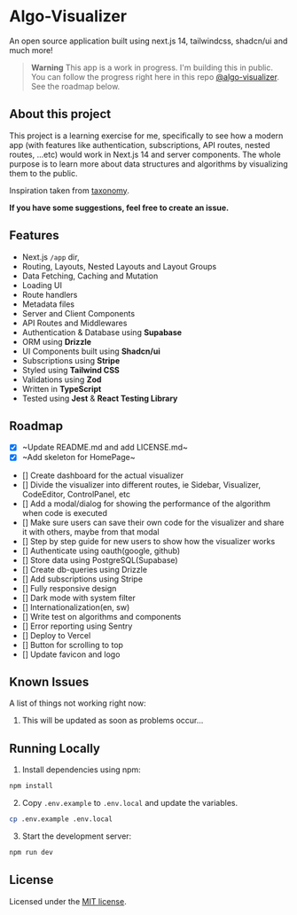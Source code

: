 # Algo-Visualizer

An open source application built using next.js 14, tailwindcss, shadcn/ui and much more!

> **Warning**
> This app is a work in progress. I'm building this in public. You can follow the progress right here in this repo [@algo-visualizer](https://github.com/wev1n/algo-visualizer).
> See the roadmap below.

## About this project

This project is a learning exercise for me, specifically to see how a modern app (with features like authentication, subscriptions, API routes, nested routes, ...etc) would work in Next.js 14 and server components. The whole purpose is to learn more about data structures and algorithms by visualizing them to the public.

Inspiration taken from [taxonomy](https://github.com/shadcn-ui/taxonomy).

**If you have some suggestions, feel free to create an issue.**

## Features

- Next.js `/app` dir,
- Routing, Layouts, Nested Layouts and Layout Groups
- Data Fetching, Caching and Mutation
- Loading UI
- Route handlers
- Metadata files
- Server and Client Components
- API Routes and Middlewares
- Authentication & Database using **Supabase**
- ORM using **Drizzle**
- UI Components built using **Shadcn/ui**
- Subscriptions using **Stripe**
- Styled using **Tailwind CSS**
- Validations using **Zod**
- Written in **TypeScript**
- Tested using **Jest** & **React Testing Library**

## Roadmap

- [x] ~Update README.md and add LICENSE.md~
- [x] ~Add skeleton for HomePage~
- [] Create dashboard for the actual visualizer
- [] Divide the visualizer into different routes, ie Sidebar, Visualizer, CodeEditor, ControlPanel, etc
- [] Add a modal/dialog for showing the performance of the algorithm when code is executed
- [] Make sure users can save their own code for the visualizer and share it with others, maybe from that modal
- [] Step by step guide for new users to show how the visualizer works
- [] Authenticate using oauth(google, github)
- [] Store data using PostgreSQL(Supabase)
- [] Create db-queries using Drizzle
- [] Add subscriptions using Stripe
- [] Fully responsive design
- [] Dark mode with system filter
- [] Internationalization(en, sw)
- [] Write test on algorithms and components
- [] Error reporting using Sentry
- [] Deploy to Vercel
- [] Button for scrolling to top
- [] Update favicon and logo

## Known Issues

A list of things not working right now:

1. This will be updated as soon as problems occur...

## Running Locally

1. Install dependencies using npm:

```sh
npm install
```

2. Copy `.env.example` to `.env.local` and update the variables.

```sh
cp .env.example .env.local
```

3. Start the development server:

```sh
npm run dev
```

## License

Licensed under the [MIT license](https://github.com/wev1n/algo-visualizer/blob/master/LICENSE.md).
